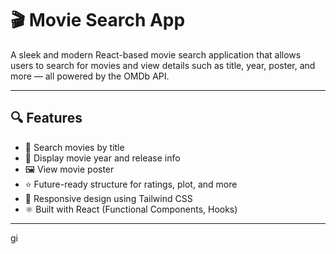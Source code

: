 # 🎬 Movie Search App

A sleek and modern React-based movie search application that allows users to search for movies and view details such as title, year, poster, and more — all powered by the OMDb API.

---

## 🔍 Features

- 🔎 Search movies by title
- 📅 Display movie year and release info
- 🖼️ View movie poster
- ⭐ Future-ready structure for ratings, plot, and more
- 📱 Responsive design using Tailwind CSS
- ⚛️ Built with React (Functional Components, Hooks)

---

gi

